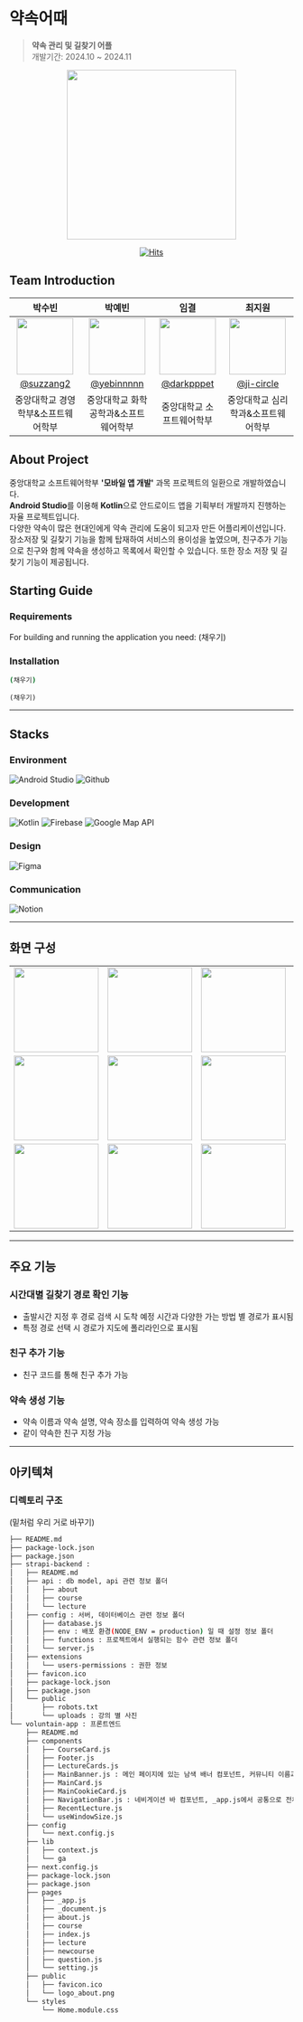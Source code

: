 # 약속어때
> **약속 관리 및 길찾기 어플** <br/>
> 개발기간: 2024.10 ~ 2024.11

<div align="center">

<img width="300" src="https://github.com/user-attachments/assets/85254b78-1d4b-418d-b7d7-ff46a9a064e0">

[![Hits](https://hits.seeyoufarm.com/api/count/incr/badge.svg?url=https%3A%2F%2Fgithub.com%2FCAU-Mobile%2FYakSok&count_bg=%2379CFFF&title_bg=%23F3F3F3&icon=&icon_color=%23FFFFFF&title=hits&edge_flat=false)](https://hits.seeyoufarm.com)

</div>


## Team Introduction

|    박수빈    |     박예빈     |    임결    |   최지원   |                                                              
| :------------: | :-------: | :------------: | :------------: | 
|   <img width="100px" src="https://github.com/user-attachments/assets/fe11544e-9baf-4e0d-afd7-fe9450acda2e" />    |  <img width="100px" src="" />    |    <img width="100px" src=""/>   |  <img width="100px" src=""/>  |
|   [@suzzang2](https://github.com/suzzang2)   |    [@yebinnnnn](https://github.com/yebinnnnn)  | [@darkpppet](https://github.com/darkpppet)  |  [@ji-circle](https://github.com/ji-circle) |
| 중앙대학교 경영학부&소프트웨어학부 | 중앙대학교 화학공학과&소프트웨어학부 | 중앙대학교 소프트웨어학부 | 중앙대학교 심리학과&소프트웨어학부

## About Project
중앙대학교 소프트웨어학부 **'모바일 앱 개발'** 과목 프로젝트의 일환으로 개발하였습니다. <br/>
**Android Studio**를 이용해 **Kotlin**으로 안드로이드 앱을 기획부터 개발까지 진행하는 자율 프로젝트입니다.  <br/>
다양한 약속이 많은 현대인에게 약속 관리에 도움이 되고자 만든 어플리케이션입니다. 장소저장 및 길찾기 기능을 함께 탑재하여 서비스의 용이성을 높였으며, 친구추가 기능으로 친구와 함께 약속을 생성하고 목록에서 확인할 수 있습니다. 또한 장소 저장 및 길찾기 기능이 제공됩니다.


## Starting Guide
### Requirements
For building and running the application you need:
(채우기)

### Installation
``` bash
(채우기)
```

```
(채우기)
```

---

## Stacks 


### Environment
![Android Studio](https://img.shields.io/badge/android%20studio-3DDC84?style=for-the-badge&logo=androidstudio&logoColor=white)
![Github](https://img.shields.io/badge/GitHub-181717?style=for-the-badge&logo=GitHub&logoColor=white)                  

### Development
![Kotlin](https://img.shields.io/badge/kotlin-7F52FF?style=for-the-badge&logo=kotlin&logoColor=white)
![Firebase](https://img.shields.io/badge/firebase-DD2C00?style=for-the-badge&logo=firebase&logoColor=white)
![Google Map API](https://img.shields.io/badge/Google%20Map%20API-4285F4?style=for-the-badge&logo=googlemaps&logoColor=white)

### Design
![Figma](https://img.shields.io/badge/figma-F24E1E?style=for-the-badge&logo=figma&logoColor=white)

### Communication
![Notion](https://img.shields.io/badge/Notion-000000?style=for-the-badge&logo=Notion&logoColor=white)

---
## 화면 구성
|   |   |   |   |   |
| :--: | :--: |:--: |:--: | :--: |
| <img width="150px" src="https://github.com/user-attachments/assets/6b98a0ea-83ce-4f98-816f-060c416f74e9"> | <img width="150px" src="https://github.com/user-attachments/assets/1d0b5532-3db3-4d85-92bf-e21c8d1951df"> | <img width="150px" src="https://github.com/user-attachments/assets/940c3c37-44b7-4569-a5d5-5927ad21c095"> | <img width="150px" src="https://github.com/user-attachments/assets/77e4e587-fc8a-4c41-996d-1789af37040e"> |  <img width="150px" src="https://github.com/user-attachments/assets/e7f0b2e1-1555-46d0-a73b-ada2c2383d34"> |  
| <img width="150px" src="https://github.com/user-attachments/assets/623a2aa4-006d-4479-9a87-e65fc1845793"> | <img width="150px" src="https://github.com/user-attachments/assets/712fa577-61f9-4461-a92c-7c7509478ebd"> | <img width="150px" src="https://github.com/user-attachments/assets/13126bcf-305c-4090-aa8f-9fc2b309d2bb"> | <img width="150px" src="https://github.com/user-attachments/assets/ba047cb2-68b1-4134-81c8-026d615e7843"> | <img width="150px" src="https://github.com/user-attachments/assets/28c594d8-62a7-4855-b4ad-db7fdd8feeaa"> | 
| <img width="150px" src="https://github.com/user-attachments/assets/111379e5-099e-4c43-9b7d-5d759a41e6d3"> | <img width="150px" src="https://github.com/user-attachments/assets/735527e0-af73-4b90-ac89-b3ca2bed6772"> | <img width="150px" src="https://github.com/user-attachments/assets/de55a275-1ad1-4dc7-b459-4bb6ceaf4711"> | <img width="150px" src="https://github.com/user-attachments/assets/992c16cc-1fa4-46ac-b419-516ce955f814"> | <img width="150px" src="https://github.com/user-attachments/assets/c48ed570-01c5-43ba-bc07-47c38114b66c"> |



---
## 주요 기능

### 시간대별 길찾기 경로 확인 기능
- 출발시간 지정 후 경로 검색 시 도착 예정 시간과 다양한 가는 방법 별 경로가 표시됨
- 특정 경로 선택 시 경로가 지도에 폴리라인으로 표시됨

### 친구 추가 기능
- 친구 코드를 통해 친구 추가 가능

### 약속 생성 기능
- 약속 이름과 약속 설명, 약속 장소를 입력하여 약속 생성 가능
- 같이 약속한 친구 지정 가능

---
## 아키텍쳐

### 디렉토리 구조
(밑처럼 우리 거로 바꾸기)
```bash
├── README.md
├── package-lock.json
├── package.json
├── strapi-backend : 
│   ├── README.md
│   ├── api : db model, api 관련 정보 폴더
│   │   ├── about
│   │   ├── course
│   │   └── lecture
│   ├── config : 서버, 데이터베이스 관련 정보 폴더
│   │   ├── database.js
│   │   ├── env : 배포 환경(NODE_ENV = production) 일 때 설정 정보 폴더
│   │   ├── functions : 프로젝트에서 실행되는 함수 관련 정보 폴더
│   │   └── server.js
│   ├── extensions
│   │   └── users-permissions : 권한 정보
│   ├── favicon.ico
│   ├── package-lock.json
│   ├── package.json
│   └── public
│       ├── robots.txt
│       └── uploads : 강의 별 사진
└── voluntain-app : 프론트엔드
    ├── README.md
    ├── components
    │   ├── CourseCard.js
    │   ├── Footer.js
    │   ├── LectureCards.js
    │   ├── MainBanner.js : 메인 페이지에 있는 남색 배너 컴포넌트, 커뮤니티 이름과 슬로건을 포함.
    │   ├── MainCard.js
    │   ├── MainCookieCard.js
    │   ├── NavigationBar.js : 네비게이션 바 컴포넌트, _app.js에서 공통으로 전체 페이지에 포함됨.
    │   ├── RecentLecture.js
    │   └── useWindowSize.js
    ├── config
    │   └── next.config.js
    ├── lib
    │   ├── context.js
    │   └── ga
    ├── next.config.js
    ├── package-lock.json
    ├── package.json
    ├── pages
    │   ├── _app.js
    │   ├── _document.js
    │   ├── about.js
    │   ├── course
    │   ├── index.js
    │   ├── lecture
    │   ├── newcourse
    │   ├── question.js
    │   └── setting.js
    ├── public
    │   ├── favicon.ico
    │   └── logo_about.png
    └── styles
        └── Home.module.css

```
